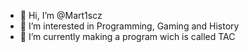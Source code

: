 - 👋 Hi, I’m @Mart1scz
- 👀 I’m interested in Programming, Gaming and History
- 🌱 I’m currently making a program wich is called TAC
